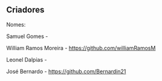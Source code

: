 Criadores
----------------------------------------------------------------
Nomes:        

Samuel Gomes -

William Ramos Moreira -           https://github.com/williamRamosM

Leonel Dalpias - 

José Bernardo -                   https://github.com/Bernardin21 


